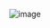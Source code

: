![image](https://user-images.githubusercontent.com/72396348/185586487-557822e0-edeb-4eff-8320-d934115184ff.png)
